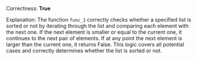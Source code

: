 Correctness: **True**

Explanation: The function `func_1` correctly checks whether a specified list is sorted or not by iterating through the list and comparing each element with the next one. If the next element is smaller or equal to the current one, it continues to the next pair of elements. If at any point the next element is larger than the current one, it returns False. This logic covers all potential cases and correctly determines whether the list is sorted or not.